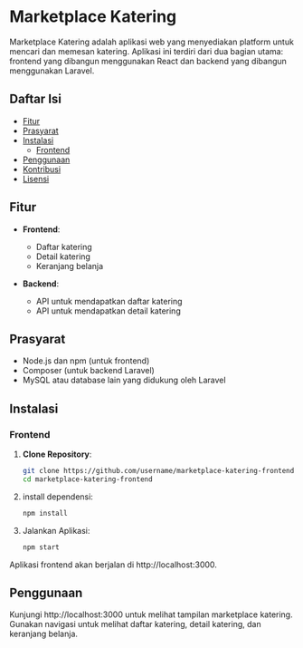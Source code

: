 # Marketplace Katering

Marketplace Katering adalah aplikasi web yang menyediakan platform untuk mencari dan memesan katering. Aplikasi ini terdiri dari dua bagian utama: frontend yang dibangun menggunakan React dan backend yang dibangun menggunakan Laravel.

## Daftar Isi

- [Fitur](#fitur)
- [Prasyarat](#prasyarat)
- [Instalasi](#instalasi)
  - [Frontend](#frontend)
- [Penggunaan](#penggunaan)
- [Kontribusi](#kontribusi)
- [Lisensi](#lisensi)

## Fitur

- **Frontend**:
  - Daftar katering
  - Detail katering
  - Keranjang belanja

- **Backend**:
  - API untuk mendapatkan daftar katering
  - API untuk mendapatkan detail katering

## Prasyarat

- Node.js dan npm (untuk frontend)
- Composer (untuk backend Laravel)
- MySQL atau database lain yang didukung oleh Laravel

## Instalasi

### Frontend

1. **Clone Repository**:
   ```bash
   git clone https://github.com/username/marketplace-katering-frontend.git
   cd marketplace-katering-frontend

2. install dependensi:
    ```bash 
    npm install

3. Jalankan Aplikasi:

    ```bash
    npm start

Aplikasi frontend akan berjalan di http://localhost:3000.

## Penggunaan

Kunjungi http://localhost:3000 untuk melihat tampilan marketplace katering.
Gunakan navigasi untuk melihat daftar katering, detail katering, dan keranjang belanja.